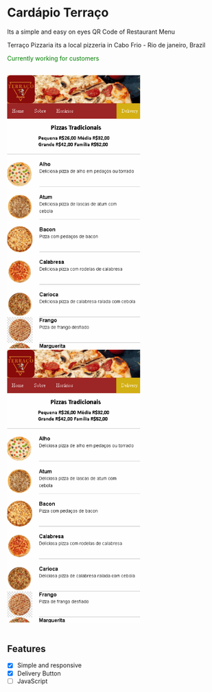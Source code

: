 # Cardápio Terraço

<p> Its a simple and easy on eyes QR Code of Restaurant Menu </p>
<p> Terraço Pizzaria its a local pizzeria in Cabo Frio - Rio de janeiro, Brazil </p>
<p style="color: green"> Currently working for customers</p><br>

<img style="width: 310px" src="gifhover.gif">
<img style="width: 310px" src="deliverygif.gif"><br><br>

## Features

- [X] Simple and responsive
- [X] Delivery Button 
- [ ] JavaScript
